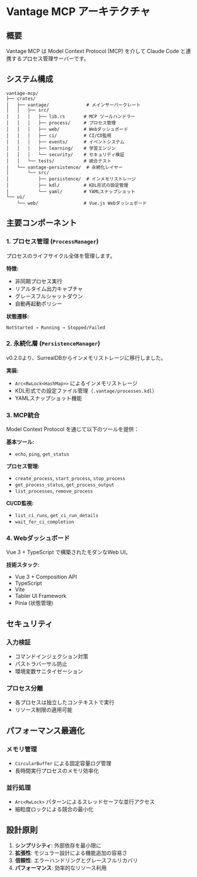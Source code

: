 # Vantage MCP アーキテクチャ

## 概要

Vantage MCP は Model Context Protocol (MCP) を介して Claude Code と連携するプロセス管理サーバーです。

## システム構成

```
vantage-mcp/
├── crates/
│   ├── vantage/              # メインサーバークレート
│   │   ├── src/
│   │   │   ├── lib.rs       # MCP ツールハンドラー
│   │   │   ├── process/     # プロセス管理
│   │   │   ├── web/         # Webダッシュボード
│   │   │   ├── ci/          # CI/CD監視
│   │   │   ├── events/      # イベントシステム
│   │   │   ├── learning/    # 学習エンジン
│   │   │   └── security/    # セキュリティ検証
│   │   └── tests/           # 統合テスト
│   └── vantage-persistence/  # 永続化レイヤー
│       └── src/
│           ├── persistence/  # インメモリストレージ
│           ├── kdl/         # KDL形式の設定管理
│           └── yaml/        # YAMLスナップショット
└── ui/
    └── web/                 # Vue.js Webダッシュボード
```

## 主要コンポーネント

### 1. プロセス管理 (`ProcessManager`)

プロセスのライフサイクル全体を管理します。

**特徴:**
- 非同期プロセス実行
- リアルタイム出力キャプチャ
- グレースフルシャットダウン
- 自動再起動ポリシー

**状態遷移:**
```
NotStarted → Running → Stopped/Failed
```

### 2. 永続化層 (`PersistenceManager`)

v0.2.0より、SurrealDBからインメモリストレージに移行しました。

**実装:**
- `Arc<RwLock<HashMap>>` によるインメモリストレージ
- KDL形式での設定ファイル管理（`.vantage/processes.kdl`）
- YAMLスナップショット機能

### 3. MCP統合

Model Context Protocol を通じて以下のツールを提供：

**基本ツール:**
- `echo`, `ping`, `get_status`

**プロセス管理:**
- `create_process`, `start_process`, `stop_process`
- `get_process_status`, `get_process_output`
- `list_processes`, `remove_process`

**CI/CD監視:**
- `list_ci_runs`, `get_ci_run_details`
- `wait_for_ci_completion`

### 4. Webダッシュボード

Vue 3 + TypeScript で構築されたモダンなWeb UI。

**技術スタック:**
- Vue 3 + Composition API
- TypeScript
- Vite
- Tabler UI Framework
- Pinia (状態管理)

## セキュリティ

### 入力検証
- コマンドインジェクション対策
- パストラバーサル防止
- 環境変数サニタイゼーション

### プロセス分離
- 各プロセスは独立したコンテキストで実行
- リソース制限の適用可能

## パフォーマンス最適化

### メモリ管理
- `CircularBuffer` による固定容量ログ管理
- 長時間実行プロセスのメモリ効率化

### 並行処理
- `Arc<RwLock>` パターンによるスレッドセーフな並行アクセス
- 細粒度ロックによる競合の最小化

## 設計原則

1. **シンプリシティ**: 外部依存を最小限に
2. **拡張性**: モジュラー設計による機能追加の容易さ
3. **信頼性**: エラーハンドリングとグレースフルリカバリ
4. **パフォーマンス**: 効率的なリソース利用
